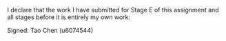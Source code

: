 I declare that the work I have submitted for Stage E of this assignment and all stages before it is entirely my own work:

Signed: Tao Chen (u6074544)
